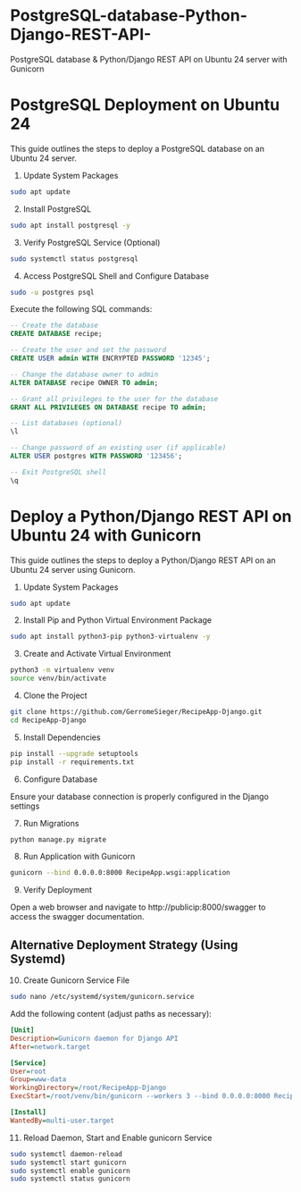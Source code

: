# PostgreSQL-database-Python-Django-REST-API-
PostgreSQL database &amp;  Python/Django REST API on Ubuntu 24 server  with Gunicorn

# PostgreSQL Deployment on Ubuntu 24

This guide outlines the steps to deploy a PostgreSQL database on an Ubuntu 24 server.

1. Update System Packages

```bash
sudo apt update
```

2. Install PostgreSQL

```bash
sudo apt install postgresql -y
```

3. Verify PostgreSQL Service (Optional)

```bash
sudo systemctl status postgresql
```

4. Access PostgreSQL Shell and Configure Database

```bash
sudo -u postgres psql
```

Execute the following SQL commands:

```sql
-- Create the database
CREATE DATABASE recipe;

-- Create the user and set the password
CREATE USER admin WITH ENCRYPTED PASSWORD '12345';

-- Change the database owner to admin
ALTER DATABASE recipe OWNER TO admin;

-- Grant all privileges to the user for the database
GRANT ALL PRIVILEGES ON DATABASE recipe TO admin;

-- List databases (optional)
\l

-- Change password of an existing user (if applicable)
ALTER USER postgres WITH PASSWORD '123456';

-- Exit PostgreSQL shell
\q

```



# Deploy a Python/Django REST API on Ubuntu 24 with Gunicorn

This guide outlines the steps to deploy a Python/Django REST API on an Ubuntu 24 server using Gunicorn.

1. Update System Packages

```bash
sudo apt update
```

2. Install Pip and Python Virtual Environment Package

```bash
sudo apt install python3-pip python3-virtualenv -y
```

3. Create and Activate Virtual Environment

```bash
python3 -m virtualenv venv
source venv/bin/activate
```

4. Clone the Project

```bash
git clone https://github.com/GerromeSieger/RecipeApp-Django.git
cd RecipeApp-Django
```

5. Install Dependencies

```bash
pip install --upgrade setuptools
pip install -r requirements.txt
```

6. Configure Database

Ensure your database connection is properly configured in the Django settings

7. Run Migrations

```bash
python manage.py migrate
```

8. Run Application with Gunicorn

```bash
gunicorn --bind 0.0.0.0:8000 RecipeApp.wsgi:application
```

9. Verify Deployment

Open a web browser and navigate to http://publicip:8000/swagger to access the swagger documentation.

## Alternative Deployment Strategy (Using Systemd)

10. Create Gunicorn Service File

```bash
sudo nano /etc/systemd/system/gunicorn.service
```

Add the following content (adjust paths as necessary):

```ini
[Unit]
Description=Gunicorn daemon for Django API
After=network.target

[Service]
User=root
Group=www-data
WorkingDirectory=/root/RecipeApp-Django
ExecStart=/root/venv/bin/gunicorn --workers 3 --bind 0.0.0.0:8000 RecipeApp.wsgi:application

[Install]
WantedBy=multi-user.target

```
11. Reload Daemon, Start and Enable gunicorn Service

```bash
sudo systemctl daemon-reload
sudo systemctl start gunicorn
sudo systemctl enable gunicorn
sudo systemctl status gunicorn
```

